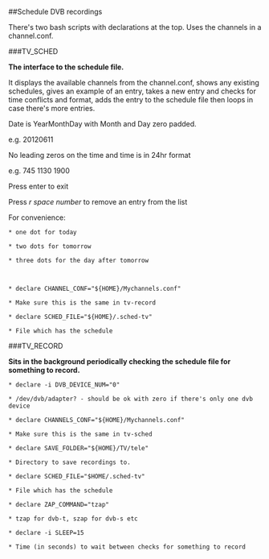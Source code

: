 ##Schedule DVB recordings

There's two bash scripts with declarations at the top. Uses the channels
in a channel.conf.

###TV_SCHED

**The interface to the schedule file.**

It displays the available channels from the channel.conf, 
shows any existing schedules, gives an example of an entry, 
takes a new entry and checks for time conflicts and format, 
adds the entry to the schedule file then loops in case there's more entries.

Date is YearMonthDay with Month and Day zero padded.

e.g. 20120611

No leading zeros on the time and time is in 24hr format

e.g. 745 1130 1900

Press enter to exit

Press   *r space number*   to remove an entry from the list

For convenience:

    * one dot for today

    * two dots for tomorrow

    * three dots for the day after tomorrow



    * declare CHANNEL_CONF="${HOME}/Mychannels.conf"

	* Make sure this is the same in tv-record

    * declare SCHED_FILE="${HOME}/.sched-tv"

    * File which has the schedule


###TV_RECORD

**Sits in the background periodically checking the schedule file for something to record.**

	* declare -i DVB_DEVICE_NUM="0"

	* /dev/dvb/adapter? - should be ok with zero if there's only one dvb device

	* declare CHANNELS_CONF="${HOME}/Mychannels.conf"

 	* Make sure this is the same in tv-sched

 	* declare SAVE_FOLDER="${HOME}/TV/tele"

	* Directory to save recordings to.

	* declare SCHED_FILE="$HOME/.sched-tv"

	* File which has the schedule

	* declare ZAP_COMMAND="tzap"

	* tzap for dvb-t, szap for dvb-s etc

	* declare -i SLEEP=15

	* Time (in seconds) to wait between checks for something to record